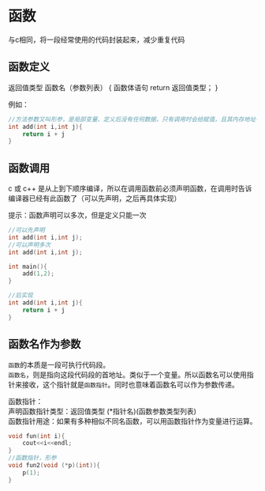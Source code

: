 # 函数

与c相同，将一段经常使用的代码封装起来，减少重复代码

## 函数定义

返回值类型 函数名（参数列表） {
    函数体语句
    return 返回值类型；
}

例如：

```cpp
//方法参数又叫形参，是局部变量、定义后没有任何数据，只有调用时会给赋值，且其内存地址在【栈】中
int add(int i,int j){
    return i + j
}
```

## 函数调用

c 或 c++ 是从上到下顺序编译，所以在调用函数前必须声明函数，在调用时告诉编译器已经有此函数了（可以先声明，之后再具体实现）

提示：函数声明可以多次，但是定义只能一次

```cpp
//可以先声明
int add(int i,int j);
//可以声明多次
int add(int i,int j);

int main(){
    add(1,2);
}

//后实现
int add(int i,int j){
    return i + j
}
```

## 函数名作为参数

`函数`的本质是一段可执行代码段。  
`函数名`，则是指向这段代码段的首地址。类似于一个变量。所以函数名可以使用指针来接收，这个指针就是`函数指针`。同时也意味着函数名可以作为参数传递。

函数指针：  
声明函数指针类型：返回值类型 (*指针名)(函数参数类型列表)  
函数指针用途：如果有多种相似不同名函数，可以用函数指针作为变量进行运算。

```cpp
void fun(int i){
    cout<<i<<endl;
}
//函数指针，形参
void fun2(void (*p)(int)){
    p(1);
}
```
